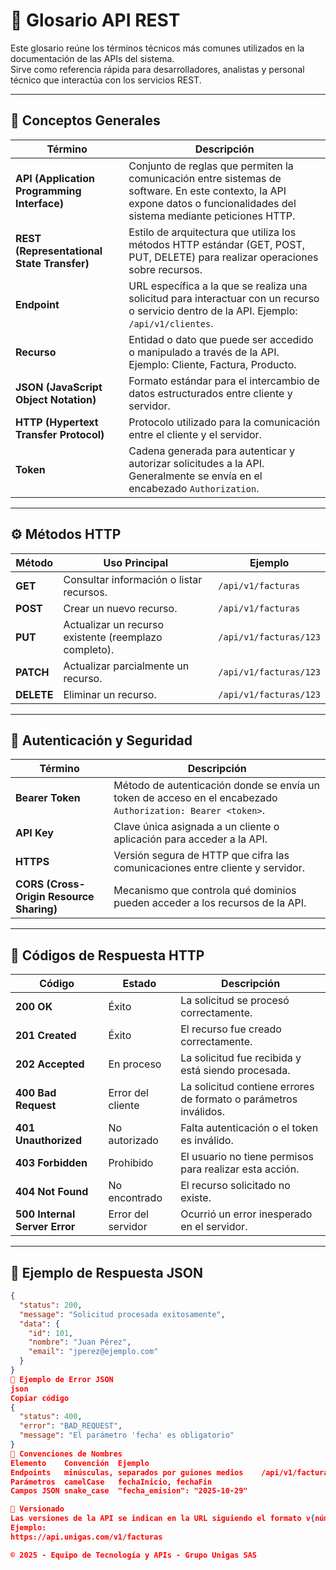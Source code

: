 # 📘 Glosario API REST

Este glosario reúne los términos técnicos más comunes utilizados en la documentación de las APIs del sistema.  
Sirve como referencia rápida para desarrolladores, analistas y personal técnico que interactúa con los servicios REST.

---

## 🧩 Conceptos Generales

| Término | Descripción |
|----------|-------------|
| **API (Application Programming Interface)** | Conjunto de reglas que permiten la comunicación entre sistemas de software. En este contexto, la API expone datos o funcionalidades del sistema mediante peticiones HTTP. |
| **REST (Representational State Transfer)** | Estilo de arquitectura que utiliza los métodos HTTP estándar (GET, POST, PUT, DELETE) para realizar operaciones sobre recursos. |
| **Endpoint** | URL específica a la que se realiza una solicitud para interactuar con un recurso o servicio dentro de la API. Ejemplo: `/api/v1/clientes`. |
| **Recurso** | Entidad o dato que puede ser accedido o manipulado a través de la API. Ejemplo: Cliente, Factura, Producto. |
| **JSON (JavaScript Object Notation)** | Formato estándar para el intercambio de datos estructurados entre cliente y servidor. |
| **HTTP (Hypertext Transfer Protocol)** | Protocolo utilizado para la comunicación entre el cliente y el servidor. |
| **Token** | Cadena generada para autenticar y autorizar solicitudes a la API. Generalmente se envía en el encabezado `Authorization`. |

---

## ⚙️ Métodos HTTP

| Método | Uso Principal | Ejemplo |
|---------|----------------|----------|
| **GET** | Consultar información o listar recursos. | `/api/v1/facturas` |
| **POST** | Crear un nuevo recurso. | `/api/v1/facturas` |
| **PUT** | Actualizar un recurso existente (reemplazo completo). | `/api/v1/facturas/123` |
| **PATCH** | Actualizar parcialmente un recurso. | `/api/v1/facturas/123` |
| **DELETE** | Eliminar un recurso. | `/api/v1/facturas/123` |

---

## 🔐 Autenticación y Seguridad

| Término | Descripción |
|----------|-------------|
| **Bearer Token** | Método de autenticación donde se envía un token de acceso en el encabezado `Authorization: Bearer <token>`. |
| **API Key** | Clave única asignada a un cliente o aplicación para acceder a la API. |
| **HTTPS** | Versión segura de HTTP que cifra las comunicaciones entre cliente y servidor. |
| **CORS (Cross-Origin Resource Sharing)** | Mecanismo que controla qué dominios pueden acceder a los recursos de la API. |

---

## 💬 Códigos de Respuesta HTTP

| Código | Estado | Descripción |
|---------|---------|-------------|
| **200 OK** | Éxito | La solicitud se procesó correctamente. |
| **201 Created** | Éxito | El recurso fue creado correctamente. |
| **202 Accepted** | En proceso | La solicitud fue recibida y está siendo procesada. |
| **400 Bad Request** | Error del cliente | La solicitud contiene errores de formato o parámetros inválidos. |
| **401 Unauthorized** | No autorizado | Falta autenticación o el token es inválido. |
| **403 Forbidden** | Prohibido | El usuario no tiene permisos para realizar esta acción. |
| **404 Not Found** | No encontrado | El recurso solicitado no existe. |
| **500 Internal Server Error** | Error del servidor | Ocurrió un error inesperado en el servidor. |

---

## 🧠 Ejemplo de Respuesta JSON

```json
{
  "status": 200,
  "message": "Solicitud procesada exitosamente",
  "data": {
    "id": 101,
    "nombre": "Juan Pérez",
    "email": "jperez@ejemplo.com"
  }
}
🧾 Ejemplo de Error JSON
json
Copiar código
{
  "status": 400,
  "error": "BAD_REQUEST",
  "message": "El parámetro 'fecha' es obligatorio"
}
🧭 Convenciones de Nombres
Elemento	Convención	Ejemplo
Endpoints	minúsculas, separados por guiones medios	/api/v1/facturas-pendientes
Parámetros	camelCase	fechaInicio, fechaFin
Campos JSON	snake_case	"fecha_emision": "2025-10-29"

📅 Versionado
Las versiones de la API se indican en la URL siguiendo el formato v{número}.
Ejemplo:
https://api.unigas.com/v1/facturas

© 2025 - Equipo de Tecnología y APIs - Grupo Unigas SAS